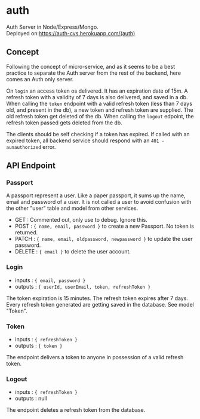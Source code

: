 # auth

Auth Server in Node/Express/Mongo. </br>
Deployed on:https://auth-cvs.herokuapp.com/(auth)

## Concept

Following the concept of micro-service, and as it seems to be a best practice to separate the Auth server from the rest of the backend, here comes an Auth only server. </br>

On `login` an access token os delivered. It has an expiration date of 15m. A refresh token with a validity of 7 days is also delivered, and saved in a db. When calling the `token` endpoint with a valid refresh token (less than 7 days old, and present in the db), a new token and refresh token are supplied. The old refresh token get deleted of the db. When calling the `logout` edpoint, the refresh token passed gets deleted from the db.</br>

The clients should be self checking if a token has expired. If called with an expired token, all backend service should respond with an `401 - aunauthorized` error.

## API Endpoint

### Passport

A passport represent a user. Like a paper passport, it sums up the name, email and password of a user. It is not called a user to avoid confusion with the other "user" table and model from other services. 

- GET : Commented out, only use to debug. Ignore this. 
- POST : `{ name, email, password }` to create a new Passport. No token is returned.
- PATCH :  `{ name, email, oldpassword, newpassword }` to update the user password.
- DELETE : `{ email }` to delete the user account. 

### Login

- inputs : `{ email, password }`
- outputs : `{ userId, userEmail, token, refreshToken }`

The token expiration is 15 minutes. The refresh token expires after 7 days. Every refresh token generated are getting saved in the database. See model "Token".

### Token

- inputs : `{ refreshToken }`
- outputs : `{ token }`

The endpoint delivers a token to anyone in possession of a valid refresh token.

### Logout

- inputs : `{ refreshToken }`
- outputs : null

The endpoint deletes a refresh token from the database.